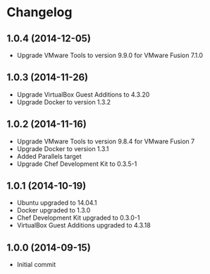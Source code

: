 # Changelog

## 1.0.4 (2014-12-05)

* Upgrade VMware Tools to version 9.9.0 for VMware Fusion 7.1.0

## 1.0.3 (2014-11-26)

* Upgrade VirtualBox Guest Additions to 4.3.20
* Upgrade Docker to version 1.3.2

## 1.0.2 (2014-11-16)

* Upgrade VMware Tools to version 9.8.4 for VMware Fusion 7
* Upgrade Docker to version 1.3.1
* Added Parallels target
* Upgrade Chef Development Kit to 0.3.5-1

## 1.0.1 (2014-10-19)

* Ubuntu upgraded to 14.04.1
* Docker upgraded to 1.3.0
* Chef Development Kit upgraded to 0.3.0-1
* VirtualBox Guest Additions upgraded to 4.3.18

## 1.0.0 (2014-09-15)

* Initial commit
